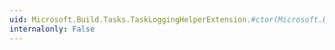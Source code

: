 ```yaml
---
uid: Microsoft.Build.Tasks.TaskLoggingHelperExtension.#ctor(Microsoft.Build.Framework.ITask,System.Resources.ResourceManager,System.Resources.ResourceManager,System.String)
internalonly: False
---
```

